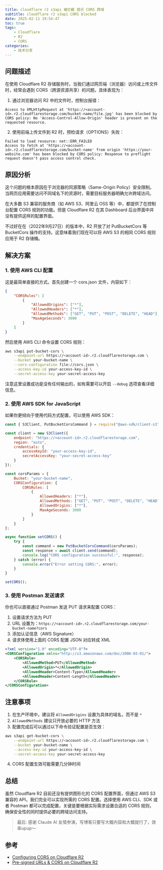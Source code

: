 ```yaml
---
title: cloudflare r2 s3api 被拦截 提示 CORS 跨域
subtitle: cloudflare r2 s3api CORS blocked
date: 2025-02-11 19:54:47
toc: true
tags: 
    - Cloudflare
    - R2
    - CORS
categories: 
    - 技术分享
---
```


## 问题描述

在使用 Cloudflare R2 存储服务时，当我们通过网页端（浏览器）访问或上传文件时，经常会遇到 CORS（跨源资源共享）的问题。具体表现为：

1. 通过浏览器访问 R2 中的文件时，控制台报错：
```
Access to XMLHttpRequest at 'https://<account-id>.r2.cloudflarestorage.com/bucket-name/file.jpg' has been blocked by CORS policy: No 'Access-Control-Allow-Origin' header is present on the requested resource.
```

2. 使用前端上传文件到 R2 时，预检请求（OPTIONS）失败：
```
Failed to load resource: net::ERR_FAILED
Access to fetch at 'https://<account-id>.r2.cloudflarestorage.com/bucket-name' from origin 'https://your-website.com' has been blocked by CORS policy: Response to preflight request doesn't pass access control check.
```

## 原因分析

这个问题的根本原因在于浏览器的同源策略（Same-Origin Policy）安全限制。当网页应用需要访问不同域名下的资源时，需要目标服务器明确允许跨域访问。

在大多数 S3 兼容的服务商（如 AWS S3、阿里云 OSS 等）中，都提供了在控制台配置 CORS 规则的功能。但是 Cloudflare R2 在其 Dashboard 后台界面中并没有提供这样的配置界面。

不过好在在（2022年9月27日）的版本中，R2 开放了对 PutBucketCors 等 BucketCors 操作的支持。这意味着我们现在可以将 AWS S3 的相同 CORS 规则应用于 R2 存储桶。

## 解决方案

### 1. 使用 AWS CLI 配置

这是最简单直接的方式。首先创建一个 cors.json 文件，内容如下：

```json
{
    "CORSRules": [
        {
            "AllowedOrigins": ["*"],
            "AllowedHeaders": ["*"],
            "AllowedMethods": ["GET", "PUT", "POST", "DELETE", "HEAD"],
            "MaxAgeSeconds": 3000
        }
    ]
}
```

然后使用 AWS CLI 命令设置 CORS 规则：

```bash
aws s3api put-bucket-cors \
    --endpoint-url https://<account-id>.r2.cloudflarestorage.com \
    --bucket your-bucket-name \
    --cors-configuration file://cors.json \
    --access-key-id your-access-key-id \
    --secret-access-key your-secret-access-key
```

注意这里设置成功是没有任何输出的，如有需要可以开启 `--debug` 选项查看详细信息。

### 2. 使用 AWS SDK for JavaScript

如果你更倾向于使用代码方式配置，可以使用 AWS SDK：

```javascript
const { S3Client, PutBucketCorsCommand } = require("@aws-sdk/client-s3");

const client = new S3Client({
    endpoint: "https://<account-id>.r2.cloudflarestorage.com",
    region: "auto",
    credentials: {
        accessKeyId: "your-access-key-id",
        secretAccessKey: "your-secret-access-key"
    }
});

const corsParams = {
    Bucket: "your-bucket-name",
    CORSConfiguration: {
        CORSRules: [
            {
                AllowedHeaders: ["*"],
                AllowedMethods: ["GET", "PUT", "POST", "DELETE", "HEAD"],
                AllowedOrigins: ["*"],
                MaxAgeSeconds: 3000
            }
        ]
    }
};

async function setCORS() {
    try {
        const command = new PutBucketCorsCommand(corsParams);
        const response = await client.send(command);
        console.log("CORS configuration successful:", response);
    } catch (error) {
        console.error("Error setting CORS:", error);
    }
}

setCORS();
```

### 3. 使用 Postman 发送请求

你也可以直接通过 Postman 发送 PUT 请求来配置 CORS：

1. 设置请求方法为 PUT
2. URL 设置为：`https://<account-id>.r2.cloudflarestorage.com/your-bucket-name?cors`
3. 添加认证信息（AWS Signature）
4. 请求体使用上面的 CORS 配置 JSON 对应转成 XML
```xml
<?xml version="1.0" encoding="UTF-8"?>
<CORSConfiguration xmlns="http://s3.amazonaws.com/doc/2006-03-01/">
    <CORSRule>
        <AllowedMethod>PUT</AllowedMethod>
        <AllowedOrigin>*</AllowedOrigin>
        <AllowedHeader>Content-Type</AllowedHeader>
        <AllowedHeader>Content-Length</AllowedHeader>
    </CORSRule>
</CORSConfiguration>
```

## 注意事项

1. 在生产环境中，建议将 `AllowedOrigins` 设置为具体的域名，而不是 `*`
2. `AllowedMethods` 建议只开放必要的 HTTP 方法
3. 配置完成后可以通过以下命令验证配置是否生效：
```bash
aws s3api get-bucket-cors \
    --endpoint-url https://<account-id>.r2.cloudflarestorage.com \
    --bucket your-bucket-name \
    --access-key-id your-access-key-id \
    --secret-access-key your-secret-access-key
```
4. CORS 配置生效可能需要几分钟时间

## 总结

虽然 Cloudflare R2 目前还没有提供图形化的 CORS 配置界面，但通过 AWS S3 兼容的 API，我们完全可以实现所需的 CORS 配置。选择使用 AWS CLI、SDK 或者 Postman 都可以完成配置，关键是要根据实际需求设置合适的 CORS 规则，确保安全性的同时提供必要的跨域访问支持。

> 最后: 感谢 Claude AI 友情参演，写博客只要写大概内容和大概就行了，效率upup～

## 参考
- [Configuring CORS on Cloudflare R2](https://kian.org.uk/configuring-cors-on-cloudflare-r2/)
- [Pre-signed URLs & CORS on Cloudflare R2](https://mikeesto.medium.com/pre-signed-urls-cors-on-cloudflare-r2-c90d43370dc4)